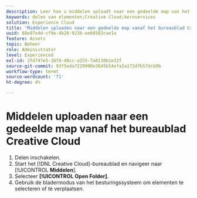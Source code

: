 ```yaml
---
description: Leer hoe u middelen uploadt naar een gedeelde map van het bureaublad van de Creative Cloud naar de Experience Cloud.
keywords: delen van elementen;Creative Cloud;kernservices
solution: Experience Cloud
title: 'Middelen uploaden naar een gedeelde map vanaf het bureaublad Creative Cloud '
uuid: 88e97e4d-cf9e-4b26-923b-ee60583cae1a
feature: Assets
topic: Beheer
role: Administrator
level: Experienced
exl-id: 3fd747e5-38f8-40cc-a255-7a0130b1e32f
source-git-commit: 93f5eda7229990e3645b54efa2a172d7b57dcb9b
workflow-type: tm+mt
source-wordcount: '71'
ht-degree: 4%

---
```


# Middelen uploaden naar een gedeelde map vanaf het bureaublad Creative Cloud

1. Delen inschakelen.
1. Start het [!DNL Creative Cloud]-bureaublad en navigeer naar [!UICONTROL **Middelen**].
1. Selecteer **[!UICONTROL Open Folder].**
1. Gebruik de bladermodus van het besturingssysteem om elementen te selecteren of te verplaatsen.
